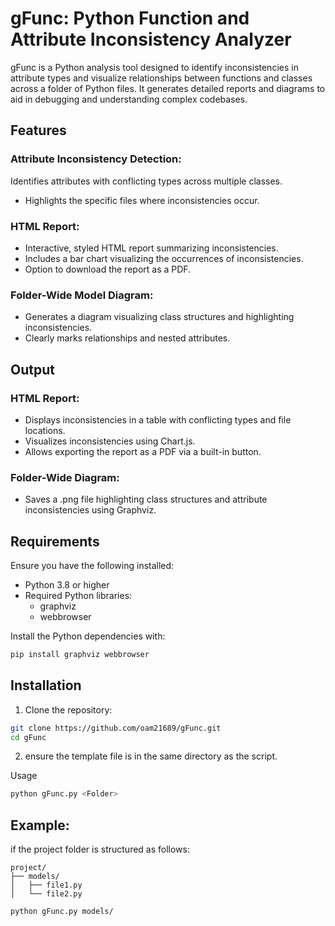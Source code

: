 # gFunc: Python Function and Attribute Inconsistency Analyzer

gFunc is a Python analysis tool designed to identify inconsistencies in attribute types and visualize relationships between functions and classes across a folder of Python files. It generates detailed reports and diagrams to aid in debugging and understanding complex codebases.

## Features

### Attribute Inconsistency Detection:
Identifies attributes with conflicting types across multiple classes.
- Highlights the specific files where inconsistencies occur.

### HTML Report:
- Interactive, styled HTML report summarizing inconsistencies.
- Includes a bar chart visualizing the occurrences of inconsistencies.
- Option to download the report as a PDF.

### Folder-Wide Model Diagram:
- Generates a diagram visualizing class structures and highlighting inconsistencies.
- Clearly marks relationships and nested attributes.

## Output

### HTML Report:
- Displays inconsistencies in a table with conflicting types and file locations.
- Visualizes inconsistencies using Chart.js.
- Allows exporting the report as a PDF via a built-in button.

### Folder-Wide Diagram:
- Saves a .png file highlighting class structures and attribute inconsistencies using Graphviz.

## Requirements

Ensure you have the following installed:

- Python 3.8 or higher
- Required Python libraries:
  - graphviz
  - webbrowser

Install the Python dependencies with:

```bash
pip install graphviz webbrowser
```
## Installation

1. Clone the repository:

```bash
git clone https://github.com/oam21689/gFunc.git
cd gFunc
```
2. ensure the template file is in the same directory as the script.

Usage
```bash
python gFunc.py <Folder>
```
## Example:
if the project folder is structured as follows:

```
project/
├── models/
│   ├── file1.py
│   └── file2.py
```

```bash
python gFunc.py models/
```
